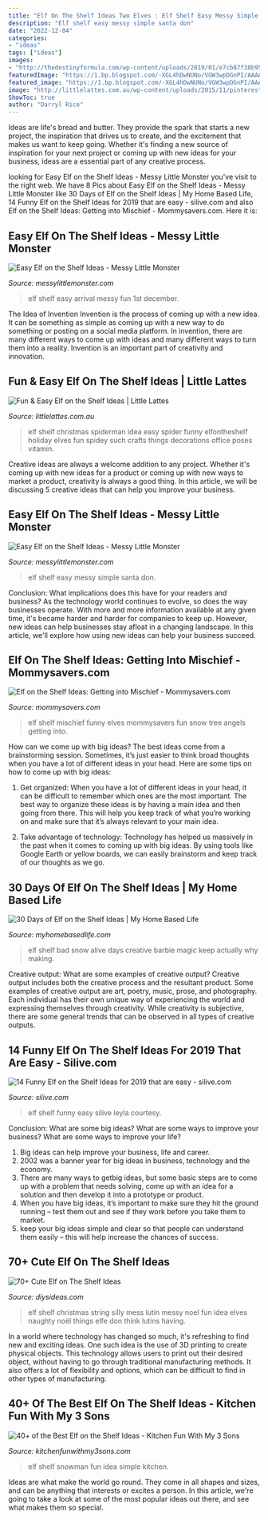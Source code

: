 ```yaml
---
title: "Elf On The Shelf Ideas Two Elves : Elf Shelf Easy Messy Simple Santa Don"
description: "Elf shelf easy messy simple santa don"
date: "2022-12-04"
categories:
- "ideas"
tags: ["ideas"]
images:
- "http://thedestinyformula.com/wp-content/uploads/2019/01/e7cb87f38b95565bda6645be39453d57.jpg"
featuredImage: "https://1.bp.blogspot.com/-XGL4hDwNUNo/VGW3wpDGnPI/AAAAAAAABHc/IqVwemiy3w0/s1600/elf%2Bon%2Bthe%2Bshelf%2Bideas.jpg"
featured_image: "https://1.bp.blogspot.com/-XGL4hDwNUNo/VGW3wpDGnPI/AAAAAAAABHc/IqVwemiy3w0/s1600/elf%2Bon%2Bthe%2Bshelf%2Bideas.jpg"
image: "http://littlelattes.com.au/wp-content/uploads/2015/11/pinterest.jpg"
ShowToc: true
author: "Darryl Rice"
---
```



Ideas are life's bread and butter. They provide the spark that starts a new project, the inspiration that drives us to create, and the excitement that makes us want to keep going. Whether it's finding a new source of inspiration for your next project or coming up with new ideas for your business, ideas are a essential part of any creative process.

	

		
looking for Easy Elf on the Shelf Ideas - Messy Little Monster you've visit to the right web. We have 8 Pics about Easy Elf on the Shelf Ideas - Messy Little Monster like 30 Days of Elf on the Shelf Ideas | My Home Based Life, 14 Funny Elf on the Shelf Ideas for 2019 that are easy - silive.com and also Elf on the Shelf Ideas: Getting into Mischief - Mommysavers.com. Here it is:
		
    
## Easy Elf On The Shelf Ideas - Messy Little Monster

<img loading=lazy src="https://2.bp.blogspot.com/-pP-7kxIQOy0/VGPbh4bGPcI/AAAAAAAABFk/JH7WeOQL_Rk/s1600/1500975_10151925407443089_1180067593_o.jpg" onerror="this.onerror=null;this.src='https://tse3.mm.bing.net/th?id=OIP.pcL_-hWkR_cXJtW53ak1KwHaJ4&amp;pid=15.1';" alt="Easy Elf on the Shelf Ideas - Messy Little Monster">

_Source: messylittlemonster.com_

>elf shelf easy arrival messy fun 1st december. 

	

The Idea of Invention
Invention is the process of coming up with a new idea. It can be something as simple as coming up with a new way to do something or posting on a social media platform. In invention, there are many different ways to come up with ideas and many different ways to turn them into a reality. Invention is an important part of creativity and innovation.

    
## Fun &amp; Easy Elf On The Shelf Ideas | Little Lattes

<img loading=lazy src="http://littlelattes.com.au/wp-content/uploads/2015/11/pinterest.jpg" onerror="this.onerror=null;this.src='https://tse4.mm.bing.net/th?id=OIP.YTSGLzmkdXvaRW-CIz91qQHaLJ&amp;pid=15.1';" alt="Fun &amp; Easy Elf on the Shelf Ideas | Little Lattes">

_Source: littlelattes.com.au_

>elf shelf christmas spiderman idea easy spider funny elfontheshelf holiday elves fun spidey such crafts things decorations office poses vitamin. 

	

Creative ideas are always a welcome addition to any project. Whether it's coming up with new ideas for a product or coming up with new ways to market a product, creativity is always a good thing. In this article, we will be discussing 5 creative ideas that can help you improve your business.

    
## Easy Elf On The Shelf Ideas - Messy Little Monster

<img loading=lazy src="https://1.bp.blogspot.com/-XGL4hDwNUNo/VGW3wpDGnPI/AAAAAAAABHc/IqVwemiy3w0/s1600/elf%2Bon%2Bthe%2Bshelf%2Bideas.jpg" onerror="this.onerror=null;this.src='https://tse3.mm.bing.net/th?id=OIP.Ftil4NYvDBJDAKMBMOBwVgHaHa&amp;pid=15.1';" alt="Easy Elf on the Shelf Ideas - Messy Little Monster">

_Source: messylittlemonster.com_

>elf shelf easy messy simple santa don. 

	

Conclusion: What implications does this have for your readers and business?
As the technology world continues to evolve, so does the way businesses operate. With more and more information available at any given time, it's became harder and harder for companies to keep up. However, new ideas can help businesses stay afloat in a changing landscape. In this article, we'll explore how using new ideas can help your business succeed.

    
## Elf On The Shelf Ideas: Getting Into Mischief - Mommysavers.com

<img loading=lazy src="http://www.mommysavers.com/wp-content/uploads/2012/12/900x900px-LL-2b6ac2c0_383892_2713190384360_376066780_n.jpeg" onerror="this.onerror=null;this.src='https://tse3.mm.bing.net/th?id=OIP.5cD0mMC4RbwRGyG8WD3tvQHaJ4&amp;pid=15.1';" alt="Elf on the Shelf Ideas: Getting into Mischief - Mommysavers.com">

_Source: mommysavers.com_

>elf shelf mischief funny elves mommysavers fun snow tree angels getting into. 

	

How can we come up with big ideas?
The best ideas come from a brainstorming session. Sometimes, it’s just easier to think broad thoughts when you have a lot of different ideas in your head. Here are some tips on how to come up with big ideas:
1. Get organized: When you have a lot of different ideas in your head, it can be difficult to remember which ones are the most important. The best way to organize these ideas is by having a main idea and then going from there. This will help you keep track of what you’re working on and make sure that it’s always relevant to your main idea.

2. Take advantage of technology: Technology has helped us massively in the past when it comes to coming up with big ideas. By using tools like Google Earth or yellow boards, we can easily brainstorm and keep track of our thoughts as we go.

    
## 30 Days Of Elf On The Shelf Ideas | My Home Based Life

<img loading=lazy src="https://myhomebasedlife.com/wp-content/uploads/2019/12/creative-elf-on-the-shelf-ideas-2.jpg" onerror="this.onerror=null;this.src='https://tse1.mm.bing.net/th?id=OIP.Uf4jCWhQT5Gyr4Pm350SsQHaKr&amp;pid=15.1';" alt="30 Days of Elf on the Shelf Ideas | My Home Based Life">

_Source: myhomebasedlife.com_

>elf shelf bad snow alive days creative barbie magic keep actually why making. 

	

Creative output: What are some examples of creative output?
Creative output includes both the creative process and the resultant product. Some examples of creative output are art, poetry, music, prose, and photography. Each individual has their own unique way of experiencing the world and expressing themselves through creativity. While creativity is subjective, there are some general trends that can be observed in all types of creative outputs.

    
## 14 Funny Elf On The Shelf Ideas For 2019 That Are Easy - Silive.com

<img loading=lazy src="https://www.silive.com/resizer/bmTFygsVOfT-dWQwoyEMJuwZCTI=/325x0/smart/arc-anglerfish-arc2-prod-advancelocal.s3.amazonaws.com/public/FX3KH7EY6NA2NFRTFD2MJV6PKM.jpg" onerror="this.onerror=null;this.src='https://tse3.mm.bing.net/th?id=OIP.TZLnct4Cxc48SGK2gis-PgAAAA&amp;pid=15.1';" alt="14 Funny Elf on the Shelf Ideas for 2019 that are easy - silive.com">

_Source: silive.com_

>elf shelf funny easy silive leyla courtesy. 

	

Conclusion: What are some big ideas? What are some ways to improve your business? What are some ways to improve your life?
1. Big ideas can help improve your business, life and career.
2. 2002 was a banner year for big ideas in business, technology and the economy.
3. There are many ways to getbig ideas, but some basic steps are to come up with a problem that needs solving, come up with an idea for a solution and then develop it into a prototype or product.
4. When you have big ideas, it’s important to make sure they hit the ground running – test them out and see if they work before you take them to market.
5. keep your big ideas simple and clear so that people can understand them easily – this will help increase the chances of success.

    
## 70+ Cute Elf On The Shelf Ideas

<img loading=lazy src="http://thedestinyformula.com/wp-content/uploads/2019/01/e7cb87f38b95565bda6645be39453d57.jpg" onerror="this.onerror=null;this.src='https://tse3.mm.bing.net/th?id=OIP.smua7hrw21D5Pl7BSA_ptAHaJ4&amp;pid=15.1';" alt="70+ Cute Elf on The Shelf Ideas">

_Source: diysideas.com_

>elf shelf christmas string silly mess lutin messy noel fun idea elves naughty noël things elfe don think lutins having. 

	

In a world where technology has changed so much, it's refreshing to find new and exciting ideas. One such idea is the use of 3D printing to create physical objects. This technology allows users to print out their desired object, without having to go through traditional manufacturing methods. It also offers a lot of flexibility and options, which can be difficult to find in other types of manufacturing.

    
## 40+ Of The Best Elf On The Shelf Ideas - Kitchen Fun With My 3 Sons

<img loading=lazy src="https://kitchenfunwithmy3sons.com/wp-content/uploads/2016/11/elf-melted-snowman.jpg" onerror="this.onerror=null;this.src='https://tse2.mm.bing.net/th?id=OIP.iMwWwdfd3MR5VxE34DsTFgHaKZ&amp;pid=15.1';" alt="40+ of the Best Elf on the Shelf Ideas - Kitchen Fun With My 3 Sons">

_Source: kitchenfunwithmy3sons.com_

>elf shelf snowman fun idea simple kitchen. 

	

Ideas are what make the world go round. They come in all shapes and sizes, and can be anything that interests or excites a person. In this article, we're going to take a look at some of the most popular ideas out there, and see what makes them so special.


